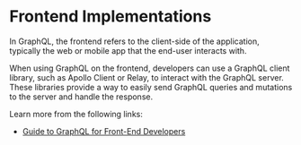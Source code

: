 # Frontend Implementations

In GraphQL, the frontend refers to the client-side of the application, typically the web or mobile app that the end-user interacts with.

When using GraphQL on the frontend, developers can use a GraphQL client library, such as Apollo Client or Relay, to interact with the GraphQL server. These libraries provide a way to easily send GraphQL queries and mutations to the server and handle the response.


Learn more from the following links:

- [Guide to GraphQL for Front-End Developers](https://www.howtographql.com/react-apollo/0-introduction/)